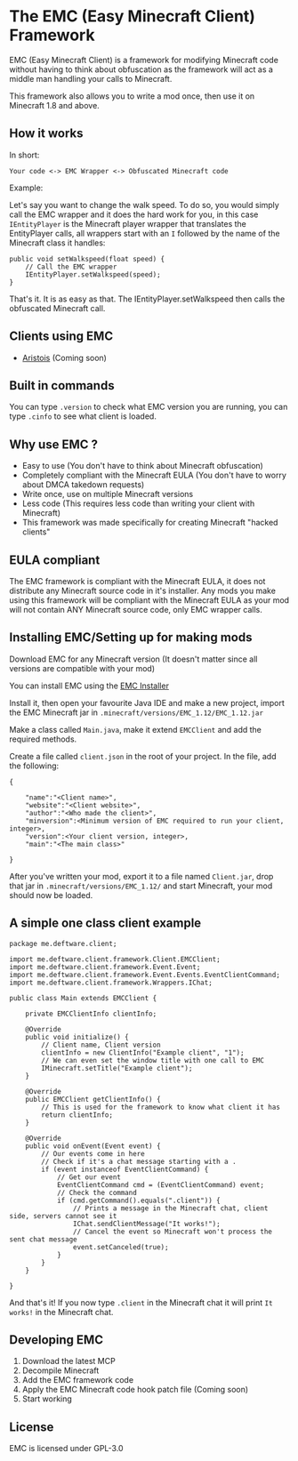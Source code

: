 The EMC (Easy Minecraft Client) Framework
===================

EMC (Easy Minecraft Client) is a framework for modifying Minecraft code without having to think about
obfuscation as the framework will act as a middle man handling your calls to Minecraft.

This framework also allows you to write a mod once, then use it on Minecraft 1.8 and above.

How it works
-------------------

In short:

`Your code <-> EMC Wrapper <-> Obfuscated Minecraft code`

Example:

Let's say you want to change the walk speed. To do so, you would simply call the EMC wrapper and it does the hard work for you,
in this case `IEntityPlayer` is the Minecraft player wrapper that translates the EntityPlayer calls,
all wrappers start with an `I` followed by the name of the Minecraft class it handles:

```
public void setWalkspeed(float speed) {
	// Call the EMC wrapper
	IEntityPlayer.setWalkspeed(speed);
}
```

That's it. It is as easy as that. The IEntityPlayer.setWalkspeed then calls the obfuscated Minecraft call.

Clients using EMC
-------------------

* [Aristois](https://aristois.opentexon.com/) (Coming soon)

Built in commands
-------------------

You can type `.version` to check what EMC version you are running, you can type `.cinfo` to see what client is loaded.

Why use EMC ?
-------------------

* Easy to use (You don't have to think about Minecraft obfuscation)
* Completely compliant with the Minecraft EULA (You don't have to worry about DMCA takedown requests)
* Write once, use on multiple Minecraft versions
* Less code (This requires less code than writing your client with Minecraft)
* This framework was made specifically for creating Minecraft "hacked clients"

EULA compliant
-------------------

The EMC framework is compliant with the Minecraft EULA, it does not distribute any Minecraft source code in it's installer.
Any mods you make using this framework will be compliant with the Minecraft EULA as your mod will not contain ANY
Minecraft source code, only EMC wrapper calls.

Installing EMC/Setting up for making mods
-------------------

Download EMC for any Minecraft version (It doesn't matter since all versions are compatible with your mod)

You can install EMC using the [EMC Installer](https://github.com/Moudoux/EMC-Installer/releases)

Install it, then open your favourite Java IDE and make a new project, import the EMC Minecraft jar in `.minecraft/versions/EMC_1.12/EMC_1.12.jar`

Make a class called `Main.java`, make it extend `EMCClient` and add the required methods.

Create a file called `client.json` in the root of your project. In the file, add the following:

```
{

    "name":"<Client name>",
    "website":"<Client website>",
    "author":"<Who made the client>",
    "minversion":<Minimum version of EMC required to run your client, integer>,
    "version":<Your client version, integer>,
    "main":"<The main class>"

}
```

After you've written your mod, export it to a file named `Client.jar`, drop that jar in `.minecraft/versions/EMC_1.12/` and start Minecraft, your mod should now be loaded.

A simple one class client example
-------------------

```
package me.deftware.client;

import me.deftware.client.framework.Client.EMCClient;
import me.deftware.client.framework.Event.Event;
import me.deftware.client.framework.Event.Events.EventClientCommand;
import me.deftware.client.framework.Wrappers.IChat;

public class Main extends EMCClient {
	
	private EMCClientInfo clientInfo;
	
	@Override
	public void initialize() {
		// Client name, Client version
		clientInfo = new ClientInfo("Example client", "1");
		// We can even set the window title with one call to EMC
		IMinecraft.setTitle("Example client");
	}

	@Override
	public EMCClient getClientInfo() {
		// This is used for the framework to know what client it has
		return clientInfo;
	}

	@Override
	public void onEvent(Event event) {
		// Our events come in here
		// Check if it's a chat message starting with a .
		if (event instanceof EventClientCommand) {
			// Get our event
			EventClientCommand cmd = (EventClientCommand) event;
			// Check the command
			if (cmd.getCommand().equals(".client")) {
				// Prints a message in the Minecraft chat, client side, servers cannot see it
				IChat.sendClientMessage("It works!");
				// Cancel the event so Minecraft won't process the sent chat message
				event.setCanceled(true);
			}
		}
	}

}
```

And that's it! If you now type `.client` in the Minecraft chat it will print `It works!` in the Minecraft chat.

Developing EMC
-------------------

1. Download the latest MCP
2. Decompile Minecraft
3. Add the EMC framework code
4. Apply the EMC Minecraft code hook patch file (Coming soon)
5. Start working

License
-------------------

EMC is licensed under GPL-3.0
